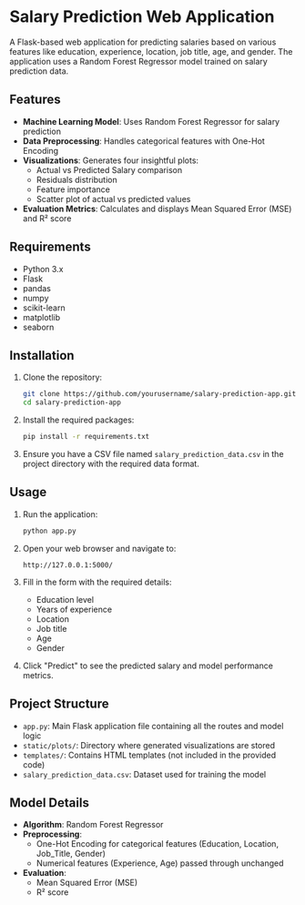 # Salary Prediction Web Application

A Flask-based web application for predicting salaries based on various features like education, experience, location, job title, age, and gender. The application uses a Random Forest Regressor model trained on salary prediction data.

## Features

- **Machine Learning Model**: Uses Random Forest Regressor for salary prediction
- **Data Preprocessing**: Handles categorical features with One-Hot Encoding
- **Visualizations**: Generates four insightful plots:
  - Actual vs Predicted Salary comparison
  - Residuals distribution
  - Feature importance
  - Scatter plot of actual vs predicted values
- **Evaluation Metrics**: Calculates and displays Mean Squared Error (MSE) and R² score

## Requirements

- Python 3.x
- Flask
- pandas
- numpy
- scikit-learn
- matplotlib
- seaborn

## Installation

1. Clone the repository:
   ```bash
   git clone https://github.com/yourusername/salary-prediction-app.git
   cd salary-prediction-app
   ```

2. Install the required packages:
   ```bash
   pip install -r requirements.txt
   ```

3. Ensure you have a CSV file named `salary_prediction_data.csv` in the project directory with the required data format.

## Usage

1. Run the application:
   ```bash
   python app.py
   ```

2. Open your web browser and navigate to:
   ```
   http://127.0.0.1:5000/
   ```

3. Fill in the form with the required details:
   - Education level
   - Years of experience
   - Location
   - Job title
   - Age
   - Gender

4. Click "Predict" to see the predicted salary and model performance metrics.

## Project Structure

- `app.py`: Main Flask application file containing all the routes and model logic
- `static/plots/`: Directory where generated visualizations are stored
- `templates/`: Contains HTML templates (not included in the provided code)
- `salary_prediction_data.csv`: Dataset used for training the model

## Model Details

- **Algorithm**: Random Forest Regressor
- **Preprocessing**:
  - One-Hot Encoding for categorical features (Education, Location, Job_Title, Gender)
  - Numerical features (Experience, Age) passed through unchanged
- **Evaluation**:
  - Mean Squared Error (MSE)
  - R² score

